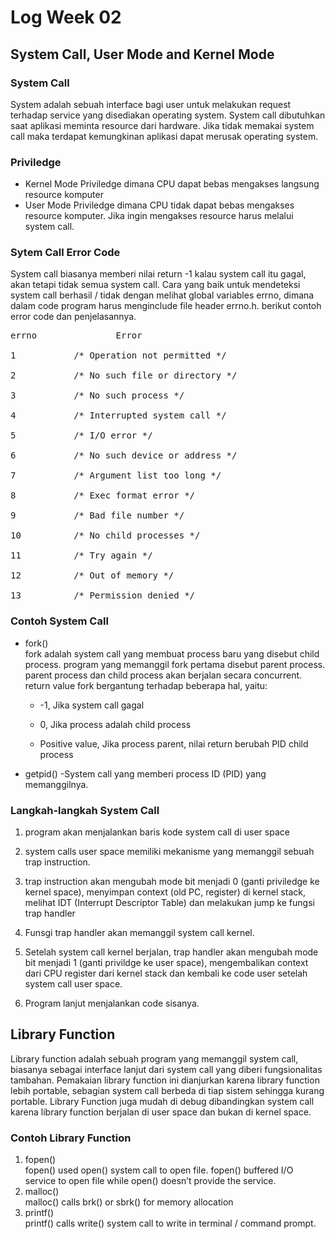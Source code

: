 # Log Week 02

## System Call, User Mode and Kernel Mode

### System Call  
System adalah sebuah interface bagi user untuk melakukan request terhadap service yang disediakan operating system. System call dibutuhkan saat aplikasi meminta resource dari hardware. Jika tidak memakai system call maka terdapat kemungkinan aplikasi dapat merusak operating system.

### Priviledge
 - Kernel Mode
Priviledge dimana CPU dapat bebas mengakses langsung resource komputer
 - User Mode
 Priviledge dimana CPU tidak dapat bebas mengakses resource komputer. Jika ingin mengakses resource harus melalui system call.

### Sytem Call Error Code
System call biasanya memberi nilai return -1 kalau system call itu gagal, akan tetapi tidak semua system call. Cara yang baik untuk mendeteksi system call berhasil / tidak dengan melihat global variables errno, dimana dalam code program harus menginclude file header errno.h. berikut contoh error code dan penjelasannya.
<pre>
errno 		        Error

1 			/* Operation not permitted */

2 			/* No such file or directory */

3 			/* No such process */

4 			/* Interrupted system call */

5 			/* I/O error */

6 			/* No such device or address */

7 			/* Argument list too long */

8 			/* Exec format error */

9 			/* Bad file number */

10 			/* No child processes */

11 			/* Try again */

12 			/* Out of memory */

13 			/* Permission denied */
</pre>

### Contoh System Call
-   fork()  
fork adalah system call yang membuat process baru yang disebut child process. program yang memanggil fork pertama disebut parent process. parent process dan child process akan berjalan secara concurrent. return value fork bergantung terhadap beberapa hal, yaitu:
	-   -1, Jika system call gagal
    
	-   0, Jika process adalah child process
    
	-   Positive value, Jika process parent, nilai return berubah PID child process
-   getpid()
	-System call yang memberi process ID (PID) yang memanggilnya.

### Langkah-langkah System Call
1.  program akan menjalankan baris kode system call di user space
    
2.  system calls user space memiliki mekanisme yang memanggil sebuah trap instruction. 
    
3.  trap instruction akan mengubah mode bit menjadi 0 (ganti priviledge ke kernel space), menyimpan context (old PC, register) di kernel stack, melihat IDT (Interrupt Descriptor Table) dan melakukan jump ke fungsi trap handler 
    
4.  Funsgi trap handler akan memanggil system call kernel.
    
5.  Setelah system call kernel berjalan, trap handler akan mengubah mode bit menjadi 1 (ganti privildge ke user space), mengembalikan context dari CPU register dari kernel stack dan kembali ke code user setelah system call user space.
    
6.  Program lanjut menjalankan code sisanya.

## Library Function
Library function adalah sebuah program yang memanggil system call, biasanya sebagai interface lanjut dari system call yang diberi fungsionalitas tambahan. Pemakaian library function ini dianjurkan karena library function lebih portable, sebagian system call berbeda di tiap sistem sehingga kurang portable. Library Function juga mudah di debug dibandingkan system call karena library function berjalan di user space dan bukan di kernel space.

### Contoh Library Function
1.  fopen()  
fopen() used open() system call to open file. fopen() buffered I/O service to open file while open() doesn’t provide the service.
2.  malloc()  
malloc() calls brk() or sbrk() for memory allocation
3.  printf()  
printf() calls write() system call to write in terminal / command prompt.

